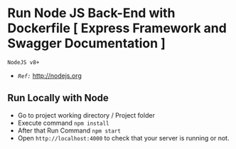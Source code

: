# Run Node JS Back-End with Dockerfile [ Express Framework and Swagger Documentation ]



`NodeJS v8+`
+ *`Ref:`* http://nodejs.org

## Run Locally with Node
+ Go to project working directory / Project folder
+ Execute command   `npm install`
+ After that Run Command `npm start`
+ Open `http://localhost:4000` to check that your server is running or not.

